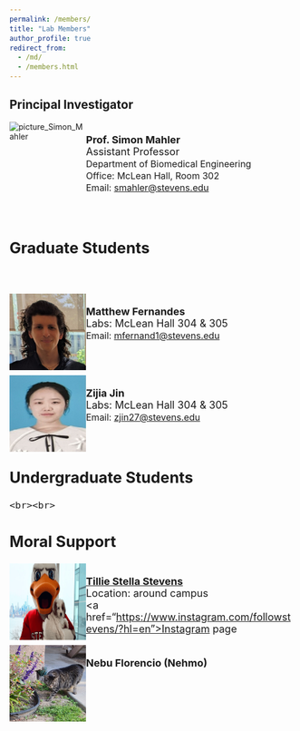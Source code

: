 ```yaml
---
permalink: /members/
title: "Lab Members"
author_profile: true
redirect_from: 
  - /md/
  - /members.html
---
```


## Principal Investigator
<img src="../images/Headshot_Simon_Mahler.png" alt="picture_Simon_Mahler" style="width:135px;height:135px;" align="left"><font size="4"><br> 
  <b>Prof. Simon Mahler </b><br>
  <font size="4"> Assistant Professor<br></font>
  <font size="3"> Department of Biomedical Engineering<br></font>
  <font size="3"> Office: McLean Hall, Room 302<br></font>
  <font size="3"> Email: <a href=mailto:“smahler@stevens.edu,smahler@stevens.edu”>smahler@stevens.edu</a><br></font>
  <br><br>

  
  ## Graduate Students

<br><br>
<img src="../images/Matthew_Fernandes.png" alt="picture_Matthew_Fernandes" style="width:135px;height:135px;" align="left"><font size="4"><br> 
  <b>Matthew Fernandes</b><br> 
  Labs: McLean Hall 304 & 305<br>
  <font size="3"> Email: <a href=mailto:“mfernand1@stevens.edu,mfernand1@stevens.edu”>mfernand1@stevens.edu</a><br></font>
  <br><br>

<img src="../images/Zijia_Jin.png" alt="picture_Zijia_Jin" style="width:135px;height:135px;" align="left"><font size="4"><br> 
  <b>Zijia Jin</b><br> 
  Labs: McLean Hall 304 & 305<br>
   <font size="3"> Email: <a href=mailto:“zjin27@stevens.edu,zjin27@stevens.edu”>zjin27@stevens.edu</a><br></font>
    <br><br>

## Undergraduate Students
    <br><br>

## Moral Support 

  <img src="../images/Tillie.png" alt="Tillie" style="width:135px;height:135px;" align="left"><font size="4"><br> 
  <b><a href=“https://www.stevens.edu/news/meet-tillie-stevens-new-campus-pup”>Tillie Stella Stevens</a></b><br> 
  Location: around campus <br>
  <a href=“https://www.instagram.com/followstevens/?hl=en”>Instagram page</a>
  <br>
  
  <img src="../images/Nehmo.png" alt="Nehmo_picture" style="width:135px;height:135px;" align="left"><font size="4"><br> 
  <b>Nebu Florencio (Nehmo)</b><br> 
  <br>
  
  <br><br>







